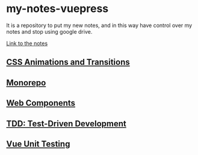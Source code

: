 # my-notes-vuepress

It is a repository to put my new notes, and in this way have control over my notes and stop using google drive.

[Link to the notes](https://my-notes.cherto.es/)

## [CSS Animations and Transitions](https://my-notes.cherto.es/css-animations-and-transitions/)

## [Monorepo](https://my-notes.cherto.es/monorepo/)

## [Web Components](https://my-notes.cherto.es/web-components/)

## [TDD: Test-Driven Development](https://my-notes.cherto.es/test-driven-development/)

## [Vue Unit Testing](https://my-notes.cherto.es/vue-unit-testing/)

